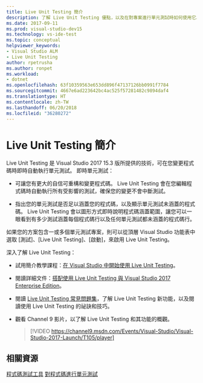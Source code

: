 ```yaml
---
title: Live Unit Testing 簡介
description: 了解 Live Unit Testing 優點，以及在對專案進行單元測試時如何使用它。
ms.date: 2017-09-11
ms.prod: visual-studio-dev15
ms.technology: vs-ide-test
ms.topic: conceptual
helpviewer_keywords:
- Visual Studio ALM
- Live Unit Testing
author: rpetrusha
ms.author: ronpet
ms.workload:
- dotnet
ms.openlocfilehash: 63f10359563e653dd896f47137126bb0991f7784
ms.sourcegitcommit: 4667e6ad223642bc4ac525f57281482c9894daf4
ms.translationtype: HT
ms.contentlocale: zh-TW
ms.lasthandoff: 06/20/2018
ms.locfileid: "36280272"
---
```

# <a name="introducing-live-unit-testing"></a>Live Unit Testing 簡介

Live Unit Testing 是 Visual Studio 2017 15.3 版所提供的技術，可在您變更程式碼時即時自動執行單元測試。 即時單元測試：

- 可讓您有更大的自信可重構和變更程式碼。 Live Unit Testing 會在您編輯程式碼時自動執行所有受影響的測試，確保您的變更不會中斷測試。

- 指出您的單元測試是否足以涵蓋您的程式碼，以及顯示單元測試未涵蓋的程式碼。 Live Unit Testing 會以圖形方式即時說明程式碼涵蓋範圍，讓您可以一眼看到有多少測試涵蓋每個程式碼行以及任何單元測試都未涵蓋的程式碼行。

如果您的方案包含一或多個單元測試專案，則可以從頂層 Visual Studio 功能表中選取 [測試]、[Live Unit Testing]、[啟動]，來啟用 Live Unit Testing。

深入了解 Live Unit Testing：

- 試用簡介教學課程：[在 Visual Studio 中開始使用 Live Unit Testing](live-unit-testing-start.md)。

- 閱讀詳細文件：[搭配使用 Live Unit Testing 與 Visual Studio 2017 Enterprise Edition](live-unit-testing.md)。

- 閱讀 [Live Unit Testing 常見問題集](live-unit-testing-faq.md)，了解 Live Unit Testing 新功能，以及閱讀使用 Live Unit Testing 的祕訣和技巧。

- 觀看 Channel 9 影片，以了解 Live Unit Testing 和其功能的概觀。 </p>

   > [!VIDEO https://channel9.msdn.com/Events/Visual-Studio/Visual-Studio-2017-Launch/T105/player]

## <a name="related-resources"></a>相關資源
[程式碼測試工具](https://visualstudio.microsoft.com/vs/testing-tools/)
[對程式碼進行單元測試](unit-test-your-code.md)

